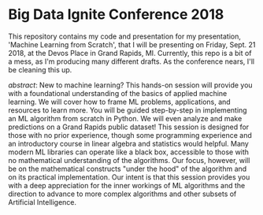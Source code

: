 # Big Data Ignite Conference 2018

This repository contains my code and presentation for my presentation, 'Machine Learning from Scratch', that I will be presenting on Friday, Sept. 21 2018, at the Devos Place in Grand Rapids, MI. Currently, this repo is a bit of a mess, as I'm producing many different drafts. As the conference nears, I'll be cleaning this up.

*abstract*:
New to machine learning? This hands-on session will provide you with a foundational understanding of the basics of applied machine learning. We will cover how to frame ML problems, applications, and resources to learn more.  You will be guided step-by-step in implementing an ML algorithm from scratch in Python. We will even analyze and make predictions on a Grand Rapids public dataset! This session is designed for those with no prior experience, though some programming experience and an introductory course in linear algebra and statistics would helpful. Many modern ML libraries can operate like a black box, accessible to those with no mathematical understanding of the algorithms. Our focus, however, will be on the mathematical constructs "under the hood" of the algorithm and on its practical implementation. Our intent is that this session provides you with a deep appreciation for the inner workings of ML algorithms and the direction to advance to more complex algorithms and other subsets of Artificial Intelligence.